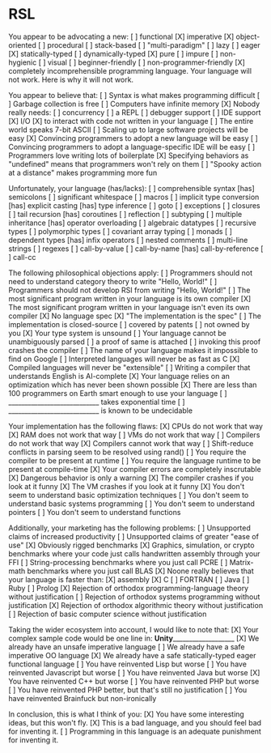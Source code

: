 # RSL
You appear to be advocating a new:
[ ] functional  [X] imperative  [X] object-oriented  [ ] procedural [ ] stack-based
[ ] "multi-paradigm"  [ ] lazy  [ ] eager  [X] statically-typed  [ ] dynamically-typed
[X] pure  [ ] impure  [ ] non-hygienic  [ ] visual  [ ] beginner-friendly
[ ] non-programmer-friendly  [X] completely incomprehensible
programming language.  Your language will not work.  Here is why it will not work.

You appear to believe that:
[ ] Syntax is what makes programming difficult
[ ] Garbage collection is free                [ ] Computers have infinite memory
[X] Nobody really needs:
    [ ] concurrency  [ ] a REPL  [ ] debugger support  [ ] IDE support  [X] I/O
    [X] to interact with code not written in your language
[ ] The entire world speaks 7-bit ASCII
[ ] Scaling up to large software projects will be easy
[X] Convincing programmers to adopt a new language will be easy
[ ] Convincing programmers to adopt a language-specific IDE will be easy
[ ] Programmers love writing lots of boilerplate
[X] Specifying behaviors as "undefined" means that programmers won't rely on them
[ ] "Spooky action at a distance" makes programming more fun

Unfortunately, your language (has/lacks):
[ ] comprehensible syntax  [has] semicolons  [ ] significant whitespace  [ ] macros
[ ] implicit type conversion  [has] explicit casting  [has] type inference
[ ] goto  [ ] exceptions  [ ] closures  [ ] tail recursion  [has] coroutines
[ ] reflection  [ ] subtyping  [ ] multiple inheritance  [has] operator overloading
[ ] algebraic datatypes  [ ] recursive types  [ ] polymorphic types
[ ] covariant array typing  [ ] monads  [ ] dependent types
[has] infix operators  [ ] nested comments  [ ] multi-line strings  [ ] regexes
[ ] call-by-value  [ ] call-by-name  [has] call-by-reference  [ ] call-cc

The following philosophical objections apply:
[ ] Programmers should not need to understand category theory to write "Hello, World!"
[ ] Programmers should not develop RSI from writing "Hello, World!"
[ ] The most significant program written in your language is its own compiler
[X] The most significant program written in your language isn't even its own compiler
[X] No language spec
[X] "The implementation is the spec"
   [ ] The implementation is closed-source  [ ] covered by patents  [ ] not owned by you
[X] Your type system is unsound  [ ] Your language cannot be unambiguously parsed
   [ ] a proof of same is attached
   [ ] invoking this proof crashes the compiler
[ ] The name of your language makes it impossible to find on Google
[ ] Interpreted languages will never be as fast as C
[X] Compiled languages will never be "extensible"
[ ] Writing a compiler that understands English is AI-complete
[X] Your language relies on an optimization which has never been shown possible
[X] There are less than 100 programmers on Earth smart enough to use your language
[ ] ____________________________ takes exponential time
[ ] ____________________________ is known to be undecidable

Your implementation has the following flaws:
[X] CPUs do not work that way
[X] RAM does not work that way
[ ] VMs do not work that way
[ ] Compilers do not work that way
[X] Compilers cannot work that way
[ ] Shift-reduce conflicts in parsing seem to be resolved using rand()
[ ] You require the compiler to be present at runtime
[ ] You require the language runtime to be present at compile-time
[X] Your compiler errors are completely inscrutable
[X] Dangerous behavior is only a warning
[X] The compiler crashes if you look at it funny
[X] The VM crashes if you look at it funny
[X] You don't seem to understand basic optimization techniques
[ ] You don't seem to understand basic systems programming
[ ] You don't seem to understand pointers
[ ] You don't seem to understand functions

Additionally, your marketing has the following problems:
[ ] Unsupported claims of increased productivity
[ ] Unsupported claims of greater "ease of use"
[X] Obviously rigged benchmarks
   [X] Graphics, simulation, or crypto benchmarks where your code just calls
       handwritten assembly through your FFI
   [ ] String-processing benchmarks where you just call PCRE
   [ ] Matrix-math benchmarks where you just call BLAS
[X] Noone really believes that your language is faster than:
    [X] assembly  [X] C  [ ] FORTRAN  [ ] Java  [ ] Ruby  [ ] Prolog
[X] Rejection of orthodox programming-language theory without justification
[ ] Rejection of orthodox systems programming without justification
[X] Rejection of orthodox algorithmic theory without justification
[ ] Rejection of basic computer science without justification

Taking the wider ecosystem into account, I would like to note that:
[X] Your complex sample code would be one line in: __Unity_____________________
[X] We already have an unsafe imperative language
[ ] We already have a safe imperative OO language
[X] We already have a safe statically-typed eager functional language
[ ] You have reinvented Lisp but worse
[ ] You have reinvented Javascript but worse
[ ] You have reinvented Java but worse
[X] You have reinvented C++ but worse
[ ] You have reinvented PHP but worse
[ ] You have reinvented PHP better, but that's still no justification
[ ] You have reinvented Brainfuck but non-ironically

In conclusion, this is what I think of you:
[X] You have some interesting ideas, but this won't fly.
[X] This is a bad language, and you should feel bad for inventing it.
[ ] Programming in this language is an adequate punishment for inventing it.
